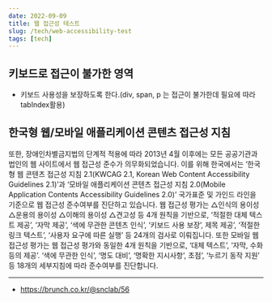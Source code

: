 ```yaml
---
date: 2022-09-09
title: 웹 접근성 테스트
slug: /tech/web-accessibility-test
tags: [tech]
---
```


## 키보드로 접근이 불가한 영역

- 키보드 사용성을 보장하도록 한다.(div, span, p 는 접근이 불가한데 필요에 따라 tabIndex활용)


## 한국형 웹/모바일 애플리케이션 콘텐츠 접근성 지침
또한, 장애인차별금지법의 단계적 적용에 따라 2013년 4월 이후에는 모든 공공기관과 법인의 웹 사이트에서 웹 접근성 준수가 의무화되었습니다. 이를 위해 한국에서는  ‘한국형 웹 콘텐츠 접근성 지침 2.1(KWCAG 2.1, Korean Web Content  Accessibility Guidelines 2.1)’과 ‘모바일 애플리케이션 콘텐츠 접근성 지침 2.0(Mobile  Application Contents Accessibility Guidelines 2.0)’ 국가표준 및 가인드 라인을 기준으로 웹 접근성 준수여부를 진단하고 있습니다. 웹 접근성 평가는 △인식의 용이성 △운용의 용이성 △이해의 용이성 △견고성 등 4개 원칙을 기반으로, ‘적절한 대체 텍스트 제공’, ‘자막 제공’, ‘색에 무관한 콘텐츠 인식’, ‘키보드 사용 보장’, 제목 제공’, ‘적절한 링크 텍스트’, ‘사용자 요구에 따른 실행’ 등 24개의 검사로 이뤄집니다. 또한 모바일 웹 접근성 평가는 웹 접근성 평가와 동일한 4개 원칙을 기반으로,  ‘대체 텍스트’, ‘자막, 수화 등의 제공’. ‘색에 무관한 인식’, ‘명도 대비’, ‘명확한 지시사항’, 초점’, ‘누르기 동작 지원’ 등 18개의 세부지침에 따라 준수여부를 진단합니다.

---

- https://brunch.co.kr/@snclab/56

